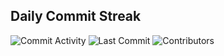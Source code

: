 ## Daily Commit Streak

<!-- This tracks commit activity on a per-repository basis -->
![Commit Activity](https://img.shields.io/github/commit-activity/w/angelicaferriol/Daily-Blog?style=for-the-badge&label=WEEKLY%20COMMITS&color=blue)
![Last Commit](https://img.shields.io/github/last-commit/angelicaferriol/Daily-Blog?style=for-the-badge&label=LAST%20COMMIT&color=green)
![Contributors](https://img.shields.io/github/contributors/angelicaferriol/Daily-Blog?style=for-the-badge&color=orange)

<!-- You can use a GitHub Action to create a custom streak tracker for your repo -->